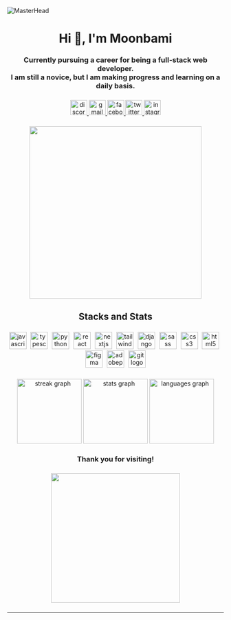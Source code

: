 ![MasterHead](https://c.wallhere.com/photos/71/2d/Oshi_no_Ko_Kurokawa_Akane_Mem_Cho_kana_arima_Aqua_hoshino_ruby_hoshino_Hoshino_Ai_looking_at_viewer-2252324.jpg!d)
<h1 align="center">Hi 👋, I'm Moonbami</h1>

###

<h3 align="center">Currently pursuing a career for being a full-stack web developer.<br> I am still a novice, but I am making progress and learning on a daily basis.</h3>

###

<div align="center">
  <a href="https://discord.com/channels/@moonbamioffcl" target="_blank">
    <img src="https://raw.githubusercontent.com/maurodesouza/profile-readme-generator/master/src/assets/icons/social/discord/default.svg" width="39" height="35" alt="discord logo"  />
  </a>
  <a href="moonbamijamofficial15@gmail.com" target="_blank">
    <img src="https://raw.githubusercontent.com/maurodesouza/profile-readme-generator/master/src/assets/icons/social/gmail/default.svg" width="39" height="35" alt="gmail logo"  />
  </a>
  <a href="https://www.facebook.com/MoonbamiOffcl/" target="_blank">
    <img src="https://raw.githubusercontent.com/maurodesouza/profile-readme-generator/master/src/assets/icons/social/facebook/default.svg" width="39" height="35" alt="facebook logo"  />
  </a>
  <a href="https://twitter.com/Moonbami_" target="_blank">
    <img src="https://raw.githubusercontent.com/maurodesouza/profile-readme-generator/master/src/assets/icons/social/twitter/default.svg" width="39" height="35" alt="twitter logo"  />
  </a>
  <a href="https://www.instagram.com/moonbamidesu/" target="_blank">
    <img src="https://raw.githubusercontent.com/maurodesouza/profile-readme-generator/master/src/assets/icons/social/instagram/default.svg" width="39" height="35" alt="instagram logo"  />
  </a>
</div>

###

<div align="center">
  <img height="400" src="https://github.com/MoonbamiOfficial/MoonbamiOfficial/assets/141120384/a642b6f4-5312-4869-ad36-3e05c02d6bbc"  />
</div>

###

<h2 align="center">Stacks and Stats</h2>

###

<div align="center">
  <img src="https://cdn.jsdelivr.net/gh/devicons/devicon/icons/javascript/javascript-original.svg" height="40" alt="javascript logo"  />
  <img width="2" />
  <img src="https://cdn.jsdelivr.net/gh/devicons/devicon/icons/typescript/typescript-original.svg" height="40" alt="typescript logo"  />
  <img width="2" />
  <img src="https://cdn.jsdelivr.net/gh/devicons/devicon/icons/python/python-original.svg" height="40" alt="python logo"  />
  <img width="2" />
  <img src="https://cdn.jsdelivr.net/gh/devicons/devicon/icons/react/react-original.svg" height="40" alt="react logo"  />
  <img width="2" />
  <img src="https://skillicons.dev/icons?i=nextjs" height="40" alt="nextjs logo"  />
  <img width="2" />
  <img src="https://cdn.simpleicons.org/tailwindcss/06B6D4" height="40" alt="tailwindcss logo"  />
  <img width="2" />
  <img src="https://cdn.jsdelivr.net/gh/devicons/devicon/icons/django/django-plain.svg" height="40" alt="django logo"  />
  <img width="2" />
  <img src="https://cdn.jsdelivr.net/gh/devicons/devicon/icons/sass/sass-original.svg" height="40" alt="sass logo"  />
  <img width="2" />
  <img src="https://cdn.jsdelivr.net/gh/devicons/devicon/icons/css3/css3-original.svg" height="40" alt="css3 logo"  />
  <img width="2" />
  <img src="https://cdn.jsdelivr.net/gh/devicons/devicon/icons/html5/html5-original.svg" height="40" alt="html5 logo"  />
  <img width="2" />
  <img src="https://cdn.jsdelivr.net/gh/devicons/devicon/icons/figma/figma-original.svg" height="40" alt="figma logo"  />
  <img width="2" />
  <img src="https://skillicons.dev/icons?i=ps" height="40" alt="adobephotoshop logo"  />
  <img width="2" />
  <img src="https://cdn.jsdelivr.net/gh/devicons/devicon/icons/git/git-original.svg" height="40" alt="git logo"  />
</div>

###

<div align="center">
  <img src="https://streak-stats.demolab.com?user=MoonbamiOfficial&locale=en&mode=daily&theme=dracula&hide_border=true&border_radius=0&date_format=M%20j%5B,%20Y%5D" height="150" alt="streak graph"  />
  <img src="https://github-readme-stats.vercel.app/api?username=MoonbamiOfficial&hide_title=false&hide_rank=false&show_icons=true&include_all_commits=true&count_private=true&disable_animations=false&theme=dracula&locale=en&hide_border=true" height="150" alt="stats graph"  />
  <img src="https://github-readme-stats.vercel.app/api/top-langs?username=MoonbamiOfficial&locale=en&hide_title=false&layout=compact&card_width=320&langs_count=8&theme=dracula&hide_border=true" height="150" alt="languages graph"  />
</div>

###

<h3 align="center">Thank you for visiting!</h3>

###

<div align="center">
  <img height="300" src="https://media1.tenor.com/m/_OUUBCCpl2gAAAAC/akane-kurokawa-aikane.gif"  />
</div>

###
---
